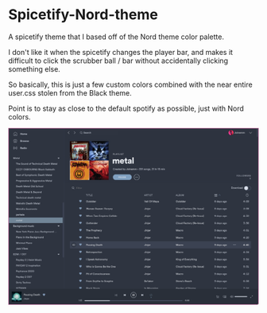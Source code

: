 # Spicetify-Nord-theme
A spicetify theme that I based off of the Nord theme color palette.

I don't like it when the spicetify changes the player bar, and makes it difficult to click the scrubber ball / bar without accidentally clicking something else.

So basically, this is just a few custom colors combined with the near entire user.css stolen from the Black theme.

Point is to stay as close to the default spotify as possible, just with Nord colors.

![image](screenshot.png)
